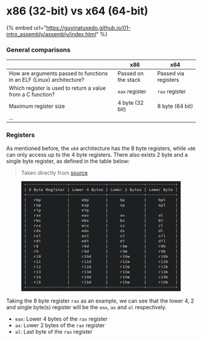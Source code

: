 # x86 (32-bit) vs x64 (64-bit)

{% embed url="https://guyinatuxedo.github.io/01-intro_assembly/assembly/index.html" %}

### General comparisons

|                                                                       | x86                 | x64                  |
| --------------------------------------------------------------------- | ------------------- | -------------------- |
| How are arguments passed to functions in an ELF (Linux) architecture? | Passed on the stack | Passed via registers |
| Which register is used to return a value from a C function?           | `eax` register      | `rax` register       |
| Maximum register size                                                 | 4 byte (32 bit)     | 8 byte (64 bit)      |
| ...                                                                   |                     |                      |

### Registers

As mentioned before, the `x64` architecture has the 8 byte registers, while `x86` can only access up to the 4 byte registers. There also exists 2 byte and a single byte register, as defined in the table below:

> Taken directly from [source](https://guyinatuxedo.github.io/01-intro_assembly/assembly/index.html)&#x20;

<div data-with-frame="true"><figure><img src="../../../.gitbook/assets/image.png" alt=""><figcaption></figcaption></figure></div>

Taking the 8 byte register `rax` as an example, we can see that the lower 4, 2 and single byte(s) register will be the `eax`, `ax` and `al` respectively.

* `eax`: Lower 4 bytes of the `rax` register
* `ax`: Lower 2 bytes of the `rax` register
* `al`: Last byte of the `rax` register



